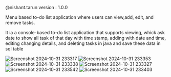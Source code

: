 @nishant.tarun
version : 1.0.0

Menu based to-do list application where users can view,add, edit, and remove tasks. 

It ia a console-based to-do list application that supports viewing, whick ask date to show all task of that day with time stamp, adding with date and time, editing changing details, and  deleting tasks in java and save these data in sql table

![Screenshot 2024-10-31 233317](https://github.com/user-attachments/assets/4b27ef07-2d60-4b44-b574-a985d12c2b22)
![Screenshot 2024-10-31 233353](https://github.com/user-attachments/assets/17879ce7-eeaa-4cf2-aab5-12e6827b816d)
![Screenshot 2024-10-31 233338](https://github.com/user-attachments/assets/e27be80f-f122-4aac-9fb7-5813743db002)
![Screenshot 2024-10-31 233327](https://github.com/user-attachments/assets/fb977b1e-9094-4b2f-b460-892dcdd51a3a)
![Screenshot 2024-10-31 233542](https://github.com/user-attachments/assets/7d121d9c-47ad-4550-9841-a17fbb851dfe)
![Screenshot 2024-10-31 233403](https://github.com/user-attachments/assets/a51397e6-50e7-4f7d-af08-c4a2a73ae700)
